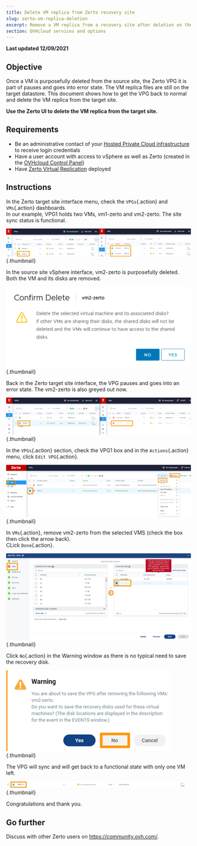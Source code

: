 ```yaml
---
title: Delete VM replica from Zerto recovery site
slug: zerto-vm-replica-deletion
excerpt: Remove a VM replica from a recovery site after deletion on the source site
section: OVHcloud services and options
---
```


**Last updated 12/09/2021**

## Objective

Once a VM is purposefully deleted from the source site, the Zerto VPG it is part of pauses and goes into error state.
The VM replica files are still on the target datastore.
This document shows how to get the VPG back to normal and delete the VM replica from the target site.

**Use the Zerto UI to delete the VM replica from the target site.**

## Requirements 

- Be an administrative contact of your [Hosted Private Cloud infrastructure](https://www.ovhcloud.com/en-gb/enterprise/products/hosted-private-cloud/) to receive login credentials
- Have a user account with access to vSphere as well as Zerto (created in the [OVHcloud Control Panel](https://www.ovh.com/auth/?action=gotomanager&from=https://www.ovh.co.uk/&ovhSubsidiary=GB))
- Have [Zerto Virtual Replication](https://docs.ovh.com/gb/en/private-cloud/zerto-virtual-replication-vmware-vsphere-drp/) deployed


## Instructions

In the Zerto target site interface menu, check the `VPGs`{.action} and `VMs`{.action} dashboards.<br>
In our example, VPG1 holds two VMs, vm1-zerto and vm2-zerto. The site sync status is functional.

![Dash](images/en01sync.png){.thumbnail}


In the source site vSphere interface, vm2-zerto is purposefully deleted.<br>
Both the VM and its disks are removed.

![VM](images/en02vmdelete.png){.thumbnail}


Back in the Zerto target site interface, the VPG pauses and goes into an error state. The vm2-zerto is also greyed out now.

![VM](images/en03vpgerror.png){.thumbnail}


In the `VPGs`{.action} section, check the VPG1 box and in the `Actions`{.action} menu, click `Edit VPG`{.action}.

![VPG](images/en04vpgedit.png){.thumbnail}


In `VMs`{.action}, remove vm2-zerto from the selected VMS (check the box then click the arrow back).<br>
CLick `Done`{.action}.

![VPG](images/en05vpgremove.png){.thumbnail}


Click `No`{.action} in the Warning window as there is no typical need to save the recovery disk.

![VPG](images/en06warning.png){.thumbnail}


The VPG will sync and will get back to a functional state with only one VM left.

![DONE](images/en07green.png){.thumbnail}


Congratulations and thank you.


## Go further 

Discuss with other Zerto users on <https://community.ovh.com/>.

